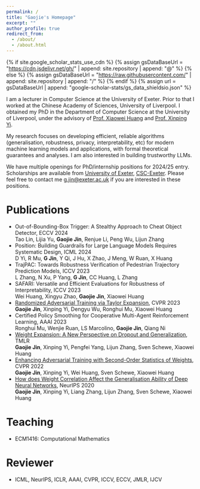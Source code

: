 ```yaml
---
permalink: /
title: "Gaojie's Homepage"
excerpt: ""
author_profile: true
redirect_from: 
  - /about/
  - /about.html
---
```


{% if site.google_scholar_stats_use_cdn %}
{% assign gsDataBaseUrl = "https://cdn.jsdelivr.net/gh/" | append: site.repository | append: "@" %}
{% else %}
{% assign gsDataBaseUrl = "https://raw.githubusercontent.com/" | append: site.repository | append: "/" %}
{% endif %}
{% assign url = gsDataBaseUrl | append: "google-scholar-stats/gs_data_shieldsio.json" %}

<span class='anchor' id='about-me'></span>

I am a lecturer in Computer Science at the University of Exeter.
Prior to that I worked at the Chinese Academy of Sciences, University of Liverpool. I obtained my PhD in the Department of Computer Science at the University of Liverpool, under the advisory of [Prof. Xiaowei Huang](https://cgi.csc.liv.ac.uk/~xiaowei/) and [Prof. Xinping Yi](https://sites.google.com/site/xinpingyi00/).

My research focuses on developing efficient, reliable algorithms (generalisation, robustness, privacy, interpretability, etc) for modern machine learning models and applications, with formal theoretical guarantees and analyses. I am also interested in building trustworthy LLMs.

We have multiple openings for PhD/internship positions for 2024/25 entry. Scholarships are available from [University of Exeter](https://www.exeter.ac.uk/study/pg-research/funding/phdfunding/), [CSC-Exeter](https://www.exeter.ac.uk/study/pg-research/csc-scholarships/). Please feel free to contact me g.jin@exeter.ac.uk if you are interested in these positions.

# Publications 
- Out-of-Bounding-Box Trigger: A Stealthy Approach to Cheat Object Detector, ECCV 2024  
  Tao Lin, Lijia Yu, **Gaojie Jin**, Renjue Li, Peng Wu, Lijun Zhang
- Position: Building Guardrails for Large Language Models Requires Systematic Design, ICML 2024  
  D Yi, R Mu, **G Jin**, Y Qi, J Hu, X Zhao, J Meng, W Ruan, X Huang
- TrajPAC: Towards Robustness Verification of Pedestrian Trajectory Prediction Models, ICCV 2023  
  L Zhang, N Xu, P Yang, **G Jin**, CC Huang, L Zhang
- SAFARI: Versatile and Efficient Evaluations for Robustness of Interpretability, ICCV 2023  
  Wei Huang, Xingyu Zhao, **Gaojie Jin**, Xiaowei Huang
- [Randomized Adversarial Training via Taylor Expansion](https://openaccess.thecvf.com/content/CVPR2023/papers/Jin_Randomized_Adversarial_Training_via_Taylor_Expansion_CVPR_2023_paper.pdf), CVPR 2023  
  **Gaojie Jin**, Xinping Yi, Dengyu Wu, Ronghui Mu, Xiaowei Huang
- Certified Policy Smoothing for Cooperative Multi-Agent Reinforcement Learning, AAAI 2023  
  Ronghui Mu, Wenjie Ruan, LS Marcolino, **Gaojie Jin**, Qiang Ni
- [Weight Expansion: A New Perspective on Dropout and Generalization](https://openreview.net/forum?id=w3z3sN1b04), TMLR  
  **Gaojie Jin**, Xinping Yi, Pengfei Yang, Lijun Zhang, Sven Schewe, Xiaowei Huang
- [Enhancing Adversarial Training with Second-Order Statistics of Weights](https://arxiv.org/abs/2203.06020), CVPR 2022    
  **Gaojie Jin**, Xinping Yi, Wei Huang, Sven Schewe, Xiaowei Huang
- [How does Weight Correlation Affect the Generalisation Ability of Deep Neural Networks](https://arxiv.org/abs/2010.05983), NeurIPS 2020    
  **Gaojie Jin**, Xinping Yi, Liang Zhang, Lijun Zhang, Sven Schewe, Xiaowei Huang

# Teaching

- ECM1416: Computational Mathematics

# Reviewer
- ICML, NeurIPS, ICLR, AAAI, CVPR, ICCV, ECCV, JMLR, IJCV 
